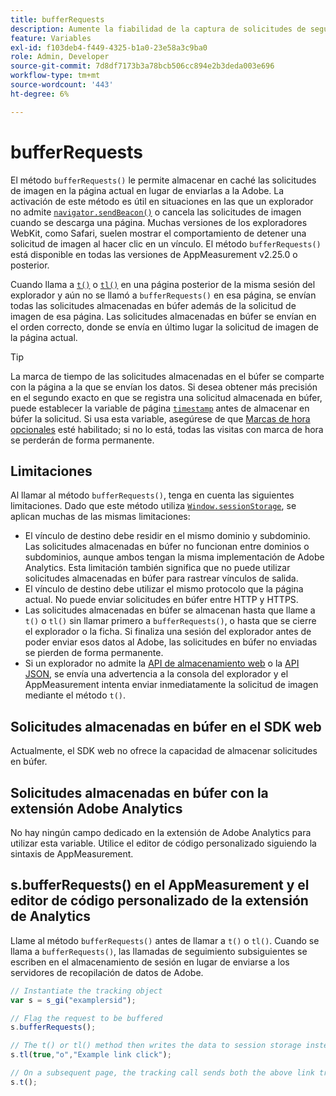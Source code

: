 ```yaml
---
title: bufferRequests
description: Aumente la fiabilidad de la captura de solicitudes de seguimiento de vínculos para los exploradores que descargan inmediatamente la página.
feature: Variables
exl-id: f103deb4-f449-4325-b1a0-23e58a3c9ba0
role: Admin, Developer
source-git-commit: 7d8df7173b3a78bcb506cc894e2b3deda003e696
workflow-type: tm+mt
source-wordcount: '443'
ht-degree: 6%

---
```


# bufferRequests

El método `bufferRequests()` le permite almacenar en caché las solicitudes de imagen en la página actual en lugar de enviarlas a la Adobe. La activación de este método es útil en situaciones en las que un explorador no admite [`navigator.sendBeacon()`](https://developer.mozilla.org/es-ES/docs/Web/API/Navigator/sendBeacon) o cancela las solicitudes de imagen cuando se descarga una página. Muchas versiones de los exploradores WebKit, como Safari, suelen mostrar el comportamiento de detener una solicitud de imagen al hacer clic en un vínculo. El método `bufferRequests()` está disponible en todas las versiones de AppMeasurement v2.25.0 o posterior.

Cuando llama a [`t()`](t-method.md) o [`tl()`](tl-method.md) en una página posterior de la misma sesión del explorador y aún no se llamó a `bufferRequests()` en esa página, se envían todas las solicitudes almacenadas en búfer además de la solicitud de imagen de esa página. Las solicitudes almacenadas en búfer se envían en el orden correcto, donde se envía en último lugar la solicitud de imagen de la página actual.

>[!TIP]
>
>La marca de tiempo de las solicitudes almacenadas en el búfer se comparte con la página a la que se envían los datos. Si desea obtener más precisión en el segundo exacto en que se registra una solicitud almacenada en búfer, puede establecer la variable de página [`timestamp`](../page-vars/timestamp.md) antes de almacenar en búfer la solicitud. Si usa esta variable, asegúrese de que [Marcas de hora opcionales](/help/technotes/timestamps-optional.md) esté habilitado; si no lo está, todas las visitas con marca de hora se perderán de forma permanente.

## Limitaciones

Al llamar al método `bufferRequests()`, tenga en cuenta las siguientes limitaciones. Dado que este método utiliza [`Window.sessionStorage`](https://developer.mozilla.org/en-US/docs/Web/API/Web_Storage_API), se aplican muchas de las mismas limitaciones:

* El vínculo de destino debe residir en el mismo dominio y subdominio. Las solicitudes almacenadas en búfer no funcionan entre dominios o subdominios, aunque ambos tengan la misma implementación de Adobe Analytics. Esta limitación también significa que no puede utilizar solicitudes almacenadas en búfer para rastrear vínculos de salida.
* El vínculo de destino debe utilizar el mismo protocolo que la página actual. No puede enviar solicitudes en búfer entre HTTP y HTTPS.
* Las solicitudes almacenadas en búfer se almacenan hasta que llame a `t()` o `tl()` sin llamar primero a `bufferRequests()`, o hasta que se cierre el explorador o la ficha. Si finaliza una sesión del explorador antes de poder enviar esos datos al Adobe, las solicitudes en búfer no enviadas se pierden de forma permanente.
* Si un explorador no admite la [API de almacenamiento web](https://developer.mozilla.org/en-US/docs/Web/API/Web_Storage_API) o la [API JSON](https://developer.mozilla.org/en-US/docs/Web/JavaScript/Reference/Global_Objects/JSON), se envía una advertencia a la consola del explorador y el AppMeasurement intenta enviar inmediatamente la solicitud de imagen mediante el método `t()`.

## Solicitudes almacenadas en búfer en el SDK web

Actualmente, el SDK web no ofrece la capacidad de almacenar solicitudes en búfer.

## Solicitudes almacenadas en búfer con la extensión Adobe Analytics

No hay ningún campo dedicado en la extensión de Adobe Analytics para utilizar esta variable. Utilice el editor de código personalizado siguiendo la sintaxis de AppMeasurement.

## s.bufferRequests() en el AppMeasurement y el editor de código personalizado de la extensión de Analytics

Llame al método `bufferRequests()` antes de llamar a `t()` o `tl()`. Cuando se llama a `bufferRequests()`, las llamadas de seguimiento subsiguientes se escriben en el almacenamiento de sesión en lugar de enviarse a los servidores de recopilación de datos de Adobe.

```js
// Instantiate the tracking object
var s = s_gi("examplersid");

// Flag the request to be buffered
s.bufferRequests();

// The t() or tl() method then writes the data to session storage instead of sending it to Adobe
s.tl(true,"o","Example link click");

// On a subsequent page, the tracking call sends both the above link tracking call and the page view call
s.t();
```
